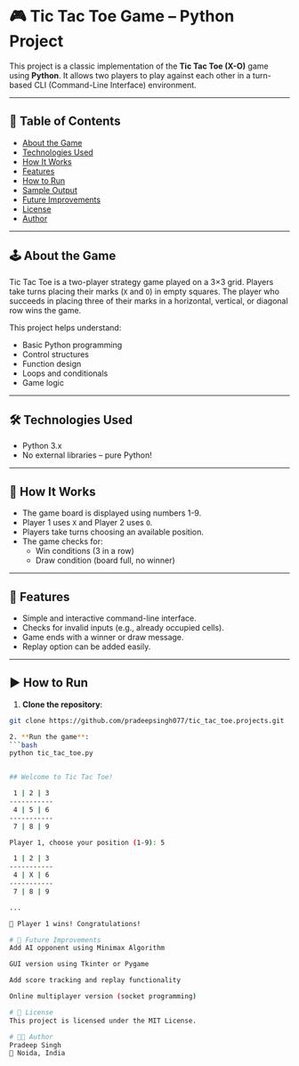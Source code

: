 

# 🎮 Tic Tac Toe Game – Python Project

This project is a classic implementation of the **Tic Tac Toe (X-O)** game using **Python**. It allows two players to play against each other in a turn-based CLI (Command-Line Interface) environment.

---

## 📌 Table of Contents
- [About the Game](#about-the-game)
- [Technologies Used](#technologies-used)
- [How It Works](#how-it-works)
- [Features](#features)
- [How to Run](#how-to-run)
- [Sample Output](#sample-output)
- [Future Improvements](#future-improvements)
- [License](#license)
- [Author](#author)

---

## 🕹️ About the Game

Tic Tac Toe is a two-player strategy game played on a 3×3 grid. Players take turns placing their marks (`X` and `O`) in empty squares. The player who succeeds in placing three of their marks in a horizontal, vertical, or diagonal row wins the game.

This project helps understand:
- Basic Python programming
- Control structures
- Function design
- Loops and conditionals
- Game logic

---

## 🛠 Technologies Used

- Python 3.x
- No external libraries – pure Python!

---

## 🔄 How It Works

- The game board is displayed using numbers 1-9.
- Player 1 uses `X` and Player 2 uses `O`.
- Players take turns choosing an available position.
- The game checks for:
  - Win conditions (3 in a row)
  - Draw condition (board full, no winner)

---

## 🌟 Features

- Simple and interactive command-line interface.
- Checks for invalid inputs (e.g., already occupied cells).
- Game ends with a winner or draw message.
- Replay option can be added easily.

---

## ▶️ How to Run

1. **Clone the repository**:
```bash
git clone https://github.com/pradeepsingh077/tic_tac_toe.projects.git

2. **Run the game**:
```bash
python tic_tac_toe.py


## Welcome to Tic Tac Toe!

 1 | 2 | 3
-----------
 4 | 5 | 6
-----------
 7 | 8 | 9

Player 1, choose your position (1-9): 5

 1 | 2 | 3
-----------
 4 | X | 6
-----------
 7 | 8 | 9

...

🎉 Player 1 wins! Congratulations!

# 🚀 Future Improvements
Add AI opponent using Minimax Algorithm

GUI version using Tkinter or Pygame

Add score tracking and replay functionality

Online multiplayer version (socket programming)

# 📄 License
This project is licensed under the MIT License.

# 👨‍💻 Author
Pradeep Singh
📍 Noida, India

